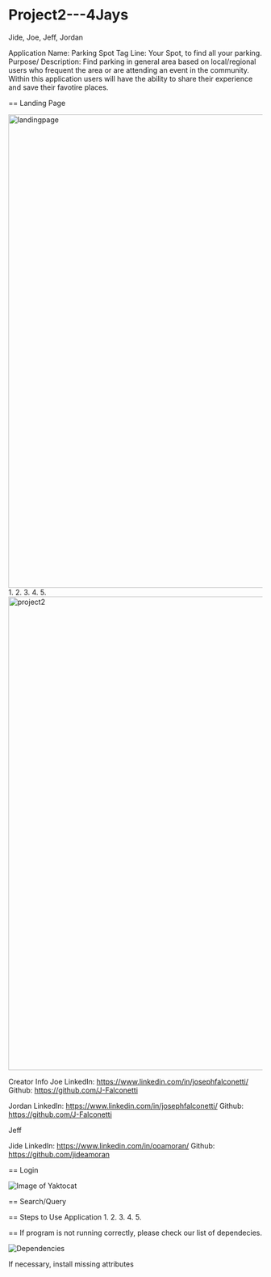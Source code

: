 # Project2---4Jays

Jide, Joe, Jeff, Jordan

Application Name: Parking Spot
Tag Line: Your Spot, to find all your parking.
Purpose/ Description: Find parking in general area based on local/regional users who frequent the area or are attending an event in the community. Within this application users will have the ability to share their experience and save their favotire places.


== Landing Page

<img width="937" alt="landingpage" src="https://user-images.githubusercontent.com/37279232/56252861-ee842580-6087-11e9-8f1d-8d80045a1e1b.png">
1.
2.
3.
4.
5. 
<img width="937" alt="project2" src="https://user-images.githubusercontent.com/37279232/56252875-065ba980-6088-11e9-8a49-1c24394c9034.png">

Creator Info
Joe
LinkedIn: https://www.linkedin.com/in/josephfalconetti/
Github: https://github.com/J-Falconetti

Jordan
LinkedIn: https://www.linkedin.com/in/josephfalconetti/
Github: https://github.com/J-Falconetti

Jeff

Jide
LinkedIn: https://www.linkedin.com/in/ooamoran/
Github: https://github.com/jideamoran

== Login

![Image of Yaktocat](https:ReadME/landingpage.png)

== Search/Query

== Steps to Use Application
1.
2.
3.
4.
5.



== If program is not running correctly, please check our list of dependecies.

![Dependencies](/dependencies.png)

If necessary, install missing attributes


